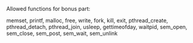Allowed functions for bonus part:

memset,
printf,
malloc,
free,
write,
fork,
kill,
exit,
pthread_create,
pthread_detach,
pthread_join,
usleep,
gettimeofday,
waitpid,
sem_open,
sem_close,
sem_post,
sem_wait,
sem_unlink
